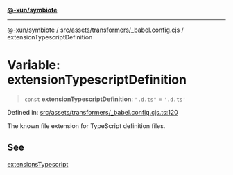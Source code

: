 [**@-xun/symbiote**](../../../../../README.md)

***

[@-xun/symbiote](../../../../../README.md) / [src/assets/transformers/\_babel.config.cjs](../README.md) / extensionTypescriptDefinition

# Variable: extensionTypescriptDefinition

> `const` **extensionTypescriptDefinition**: `".d.ts"` = `'.d.ts'`

Defined in: [src/assets/transformers/\_babel.config.cjs.ts:120](https://github.com/Xunnamius/symbiote/blob/16c5abb574a56340fcb49cdcf402702ed3917f82/src/assets/transformers/_babel.config.cjs.ts#L120)

The known file extension for TypeScript definition files.

## See

[extensionsTypescript](extensionsTypescript.md)
